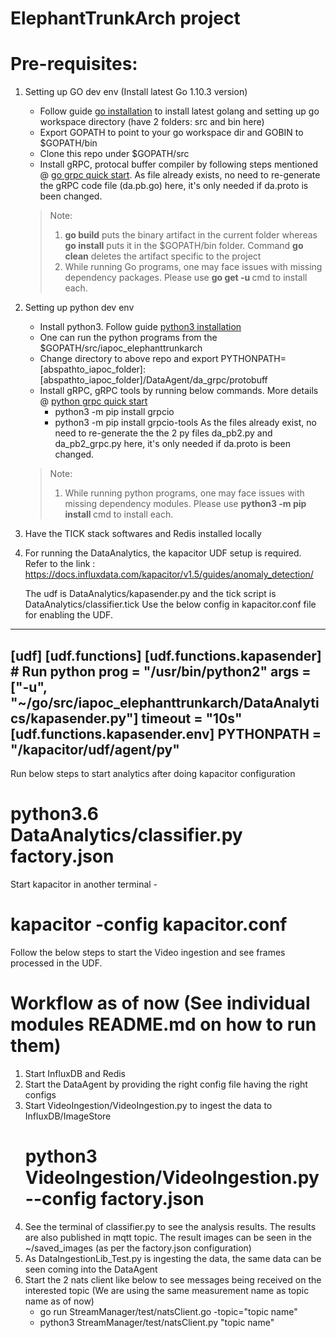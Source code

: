 # ElephantTrunkArch project

# Pre-requisites:
1. Setting up GO dev env (Install latest Go 1.10.3 version)
    * Follow guide [go installation](https://www.digitalocean.com/community/tutorials/how-to-install-go-1-6-on-ubuntu-16-04) to install latest golang and setting up go workspace directory (have 2 folders: src and bin here)
    * Export GOPATH to point to your go workspace dir and GOBIN to $GOPATH/bin
    * Clone this repo under $GOPATH/src
    * Install gRPC, protocal buffer compiler by following steps mentioned @ [go grpc quick start](https://grpc.io/docs/quickstart/go.html). As file already exists, no need to re-generate the gRPC code file (da.pb.go) here, it's only needed if da.proto is been changed.
    > Note:
    > 1. **go build** puts the binary artifact in the current folder whereas **go install** puts it in the $GOPATH/bin folder. Command **go clean** deletes the artifact specific to the project
    > 2. While running Go programs, one may face issues with missing dependency packages. Please use **go get -u <pacakage>** cmd to install each.

2. Setting up python dev env
    * Install python3. Follow guide [python3 installation](http://docs.python-guide.org/en/latest/starting/install3/linux/)
    * One can run the python programs from the $GOPATH/src/iapoc_elephanttrunkarch
    * Change directory to above repo and export PYTHONPATH=[abspathto_iapoc_folder]:[abspathto_iapoc_folder]/DataAgent/da_grpc/protobuff
    * Install gRPC, gRPC tools by running below commands. More details @ [python grpc quick start](https://grpc.io/docs/quickstart/python.html)
        * python3 -m pip install grpcio
        * python3 -m pip install grpcio-tools
      As the files already exist, no need to re-generate the the 2 py files da_pb2.py and da_pb2_grpc.py here, it's only needed if da.proto is been changed.
    > Note:
    > 1. While running python programs, one may face issues with missing dependency modules. Please use **python3 -m pip install <module>** cmd to install each.

3. Have the TICK stack softwares and Redis installed locally

4. For running the DataAnalytics, the kapacitor UDF setup is required.
   Refer to the link : https://docs.influxdata.com/kapacitor/v1.5/guides/anomaly_detection/

   The udf is DataAnalytics/kapasender.py and the tick script is DataAnalytics/classifier.tick
   Use the below config in kapacitor.conf file for enabling the UDF.
-------------------------------------------------------------------
[udf]
[udf.functions]
    [udf.functions.kapasender]
        # Run python
        prog = "/usr/bin/python2"
        args = ["-u", "~/go/src/iapoc_elephanttrunkarch/DataAnalytics/kapasender.py"]
        timeout = "10s"
        [udf.functions.kapasender.env]
            PYTHONPATH = "<path to kapacitor>/kapacitor/udf/agent/py"
-------------------------------------------------------------------

   Run below steps to start analytics after doing kapacitor configuration

   # python3.6 DataAnalytics/classifier.py factory.json

   Start kapacitor in another terminal -
   # kapacitor -config kapacitor.conf

   Follow the below steps to start the Video ingestion and see frames processed in the UDF.

# Workflow as of now (See individual modules README.md on how to run them)

1. Start InfluxDB and Redis
2. Start the DataAgent by providing the right config file having the right configs
3. Start VideoIngestion/VideoIngestion.py to ingest the data to InfluxDB/ImageStore
   # python3 VideoIngestion/VideoIngestion.py --config factory.json
4. See the terminal of classifier.py to see the analysis results.
   The results are also published in mqtt topic.
   The result images can be seen in the ~/saved_images (as per the factory.json configuration)
5. As DataIngestionLib_Test.py is ingesting the data, the same data can be seen coming into the DataAgent
6. Start the 2 nats client like below to see messages being received on the interested topic (We are using the same measurement name as topic name as of now)
    * go run StreamManager/test/natsClient.go -topic="topic name"
    * python3 StreamManager/test/natsClient.py "topic name"
